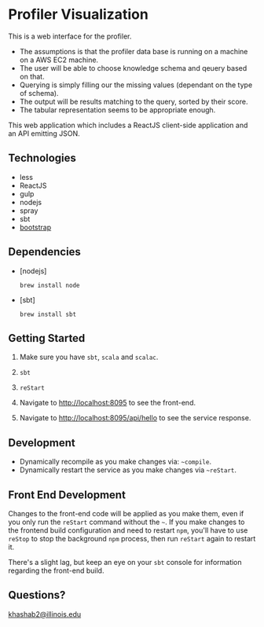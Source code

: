# Profiler Visualization

This is a web interface for the profiler. 

- The assumptions is that the profiler data base is running on a machine on a AWS EC2 machine. 
- The user will be able to choose knowledge schema and qeuery based on that. 
- Querying is simply filling our the missing values (dependant on the type of schema).  
- The output will be results matching to the query, sorted by their score. 
- The tabular representation seems to be appropriate enough. 


This web application which includes a ReactJS client-side application and an API emitting JSON.

## Technologies

* less
* ReactJS
* gulp
* nodejs
* spray
* sbt
* [bootstrap](http://react-bootstrap.github.io/introduction.html)


## Dependencies

* [nodejs]

  ```shell
  brew install node
  ```

* [sbt]

  ```shell
  brew install sbt
  ```

## Getting Started

1. Make sure you have `sbt`, `scala` and `scalac`.  

2. `sbt`

3. `reStart`

4. Navigate to [http://localhost:8095](http://localhost:8095) to see the front-end.

5. Navigate to [http://localhost:8095/api/hello](http://localhost:8095/api/hello) to see the service response.

## Development

* Dynamically recompile as you make changes via: `~compile`.
* Dynamically restart the service as you make changes via `~reStart`.

## Front End Development

Changes to the front-end code will be applied as you make them, even if you only run the `reStart` command without the `~`. If you make changes to the frontend build configuration and need to restart `npm`, you'll have to use `reStop` to stop the background `npm` process, then run `reStart` again to restart it.

There's a slight lag, but keep an eye on your `sbt` console for information regarding the front-end build.

## Questions?

[khashab2@illinois.edu](mailto:khashab2@illinois.edu)

